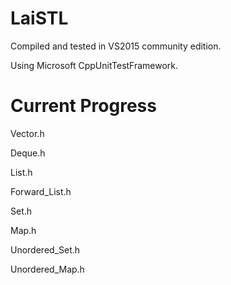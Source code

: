 LaiSTL
=======

Compiled and tested in VS2015 community edition.

Using Microsoft CppUnitTestFramework.


Current Progress
================

Vector.h

Deque.h

List.h

Forward_List.h

Set.h

Map.h

Unordered_Set.h

Unordered_Map.h